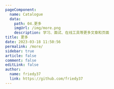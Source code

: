```yaml
---
pageComponent:
  name: Catalogue
  data:
    path: 04.更多
    imgUrl: /img/more.png
    description: 学习、面试、在线工具等更多文章和页面
title: 更多
date: 2023-03-18 11:50:56
permalink: /more/
sidebar: true
article: false
comment: false
editLink: false
author:
  name: friedy37
  link: https://github.com/friedy37
---
```

